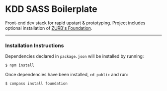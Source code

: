 # KDD SASS Boilerplate
Front-end dev stack for rapid upstart & prototyping. Project includes optional installation of [ZURB's Foundation](http://foundation.zurb.com).

* * *

### Installation Instructions
Dependencies declared in <code>package.json</code> will be installed by running:

    $ npm install

Once dependencies have been installed, `cd public` and run:

    $ compass install foundation